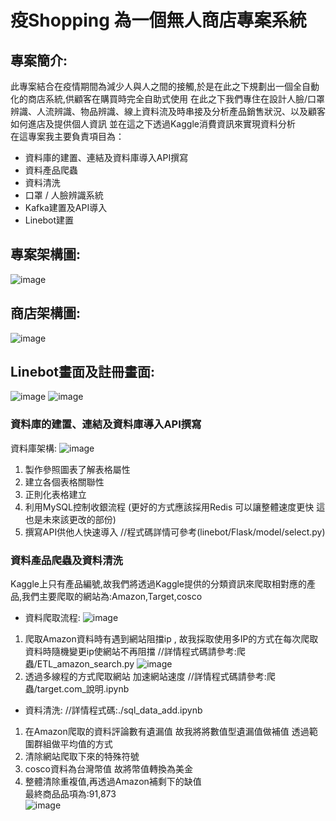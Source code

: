 # 疫Shopping 為一個無人商店專案系統
## 專案簡介:
此專案結合在疫情期間為減少人與人之間的接觸,於是在此之下規劃出一個全自動化的商店系統,供顧客在購買時完全自助式使用
在此之下我們專住在設計人臉/口罩辨識、人流辨識、物品辨識、線上資料流及時串接及分析產品銷售狀況、以及顧客如何進店及提供個人資訊
並在這之下透過Kaggle消費資訊來實現資料分析  
在這專案我主要負責項目為：
* 資料庫的建置、連結及資料庫導入API撰寫
* 資料產品爬蟲
* 資料清洗
* 口罩 / 人臉辨識系統
* Kafka建置及API導入
* Linebot建置
## 專案架構圖:
![image](https://user-images.githubusercontent.com/58453878/131308079-b1362717-b9fa-4b07-8079-4708ff74774d.png)
## 商店架構圖:
![image](https://user-images.githubusercontent.com/58453878/131315704-ffd4f701-bae8-4fa5-a56f-30a2b44b6e8b.png)
## Linebot畫面及註冊畫面:
![image](https://user-images.githubusercontent.com/58453878/131315642-7fe649e6-5289-474a-8408-c43356065ea6.png)
![image](https://user-images.githubusercontent.com/58453878/131315650-df6ed21d-2120-4ede-afe0-9cec44d891bf.png)
### 資料庫的建置、連結及資料庫導入API撰寫
資料庫架構:
![image](https://user-images.githubusercontent.com/58453878/131316076-862a7d6b-0dd6-4197-9ace-52abae163fc1.png)
1. 製作參照圖表了解表格屬性
2. 建立各個表格關聯性
3. 正則化表格建立
4. 利用MySQL控制收銀流程 
(更好的方式應該採用Redis 可以讓整體速度更快 這也是未來該更改的部份)
5. 撰寫API供他人快速導入 //程式碼詳情可參考(linebot/Flask/model/select.py)
### 資料產品爬蟲及資料清洗
Kaggle上只有產品編號,故我們將透過Kaggle提供的分類資訊來爬取相對應的產品,我們主要爬取的網站為:Amazon,Target,cosco
* 資料爬取流程:
![image](https://user-images.githubusercontent.com/58453878/131319704-d49a5931-4f65-4c7b-93f1-5ddc6850ffa4.png)
1. 爬取Amazon資料時有遇到網站阻擋ip , 故我採取使用多IP的方式在每次爬取資料時隨機變更ip使網站不再阻擋 //詳情程式碼請參考:爬蟲/ETL_amazon_search.py
![image](https://user-images.githubusercontent.com/58453878/131321875-24e1c872-b169-4763-84ac-6f85a9ab7c4c.png)
2. 透過多線程的方式爬取網站 加速網站速度 //詳情程式碼請參考:爬蟲/target.com_說明.ipynb
* 資料清洗: //詳情程式碼:./sql_data_add.ipynb
1. 在Amazon爬取的資料評論數有遺漏值 故我將將數值型遺漏值做補值 透過範圍群組做平均值的方式
2. 清除網站爬取下來的特殊符號
3. cosco資料為台灣幣值 故將幣值轉換為美金
4. 整體清除重複值,再透過Amazon補剩下的缺值  
最終商品品項為:91,873  
![image](https://user-images.githubusercontent.com/58453878/131321085-22489681-bb47-418e-a48a-5322f00147a8.png)





